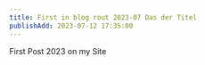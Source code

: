 ```yaml
---
title: First in blog rout 2023-07 Das der Titel
publishAdd: 2023-07-12 17:35:00
---
```


First Post 2023 on my Site
